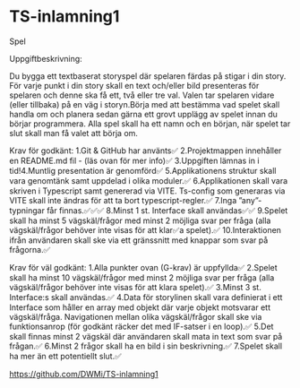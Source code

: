 # TS-inlamning1
Spel

Uppgiftbeskrivning:

Du bygga ett textbaserat storyspel där spelaren färdas på stigar i din story. För varje punkt i din story skall en text och/eller bild presenteras för spelaren och denne ska få ett, två eller tre val. Valen tar spelaren vidare (eller tillbaka) på en väg i storyn.Börja med att bestämma vad spelet skall handla om och planera sedan gärna ett grovt upplägg av spelet innan du börjar programmera. Alla spel skall ha ett namn och en början, när spelet tar slut skall man få valet att börja om.

Krav för godkänt: 1.Git & GitHub har använts✅ 2.Projektmappen innehåller en README.md fil - (läs ovan för mer info)✅ 3.Uppgiften lämnas in i tid!4.Muntlig presentation är genomförd✅ 5.Applikationens struktur skall vara genomtänk samt uppdelad i olika moduler.✅ 6.Applikationen skall vara skriven i Typescript samt genererad via VITE. Ts-config som generaras via VITE skall inte ändras för att ta bort typescript-regler.✅ 7.Inga ”any”-typningar får finnas.✅✅✅ 8.Minst 1 st. Interface skall användas✅✅ 9.Spelet skall ha minst 5 vägskäl/frågor med minst 2 möjliga svar per fråga (alla vägskäl/frågor behöver inte visas för att klar✅a spelet).✅ 10.Interaktionen ifrån användaren skall ske via ett gränssnitt med knappar som svar på frågorna.✅

Krav för väl godkänt: 1.Alla punkter ovan (G-krav) är uppfyllda✅ 2.Spelet skall ha minst 10 vägskäl/frågor med minst 2 möjliga svar per fråga (alla vägskäl/frågor behöver inte visas för att klara spelet).✅ 3.Minst 3 st. Interface:s skall användas.✅ 4.Data för storylinen skall vara definierat i ett Interface som håller en array med objekt där varje objekt motsvarar ett vägskäl/fråga. Navigationen mellan olika vägskäl/frågor skall ske via funktionsanrop (för godkänt räcker det med IF-satser i en loop).✅ 5.Det skall finnas minst 2 vägskäl där användaren skall mata in text som svar på frågan.✅ 6.Minst 2 frågor skall ha en bild i sin beskrivning.✅ 7.Spelet skall ha mer än ett potentiellt slut.✅

https://github.com/DWMi/TS-inlamning1